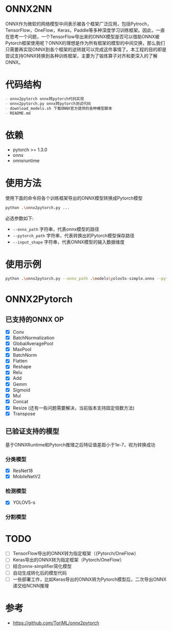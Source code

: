 # ONNX2NN

ONNX作为微软的网络模型中间表示被各个框架广泛应用，包括Pytroch，TensorFlow，OneFlow，Keras，Paddle等多种深度学习训练框架。因此，一直在思考一个问题，一个TensorFlow导出来的ONNX模型是否可以借助ONNX被Pytorch框架使用呢？ONNX的理想是作为所有框架的模型的中间交换，那么我们只需要再实现ONNX到各个框架的逆转就可以完成这件事情了。本工程的目的即是尝试支持ONNX转换到各种训练框架，主要为了锻炼算子对齐和更深入的了解ONNX。

# 代码结构

```markdown
- onnx2pytorch onnx转pytorch代码实现
- onnx2pytorch.py onnx转pytorch测试代码
- download_models.sh 下载ONNX官方提供的各种模型脚本
- README.md 
```

# 依赖

- pytorch >= 1.3.0
- onnx
- onnxruntime

# 使用方法

使用下面的命令将各个训练框架导出的ONNX模型转换成Pytorch模型

```sh
python .\onnx2pytorch.py ...
```

必选参数如下:

- `--onnx_path` 字符串，代表onnx模型的路径
- `--pytorch_path` 字符串，代表转换出的Pytorch模型保存路径
- `--input_shape` 字符串，代表ONNX模型的输入数据维度

# 使用示例

```sh
python .\onnx2pytorch.py --onnx_path .\models\yolov5s-simple.onnx --pytorch_path .\models\yolov5.pth --input_shape 1,3,640,640
```


# ONNX2Pytorch

## 已支持的ONNX OP

- [x] Conv
- [x] BatchNormalization
- [x] GlobalAveragePool
- [x] MaxPool
- [x] BatchNorm
- [x] Flatten
- [x] Reshape
- [x] Relu
- [x] Add
- [x] Gemm
- [x] Sigmoid
- [x] Mul
- [x] Concat
- [x] Resize (还有一些问题需要解决，当前版本支持固定倍数方法)
- [x] Transpose

## 已验证支持的模型

基于ONNXRuntime和Pytorch推理之后特征值差距小于1e-7，视为转换成功

### 分类模型
- [x] ResNet18
- [x] MobileNetV2

### 检测模型
- [x] YOLOV5-s

### 分割模型

# TODO

- [ ] TensorFlow导出的ONNX转为指定框架（{Pytorch/OneFlow）
- [ ] Keras导出的ONNX转为指定框架（Pytorch/OneFlow）
- [ ] 结合onnx-simplifier简化模型
- [ ] 自动生成转化后的模型代码
- [ ] 一些部署工作，比如Keras导出的ONNX转为Pytorch模型后，二次导出ONNX递交给NCNN推理

# 参考

- https://github.com/ToriML/onnx2pytorch